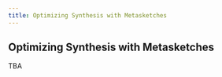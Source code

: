 ```yaml
---
title: Optimizing Synthesis with Metasketches
---
```


## Optimizing Synthesis with Metasketches

TBA